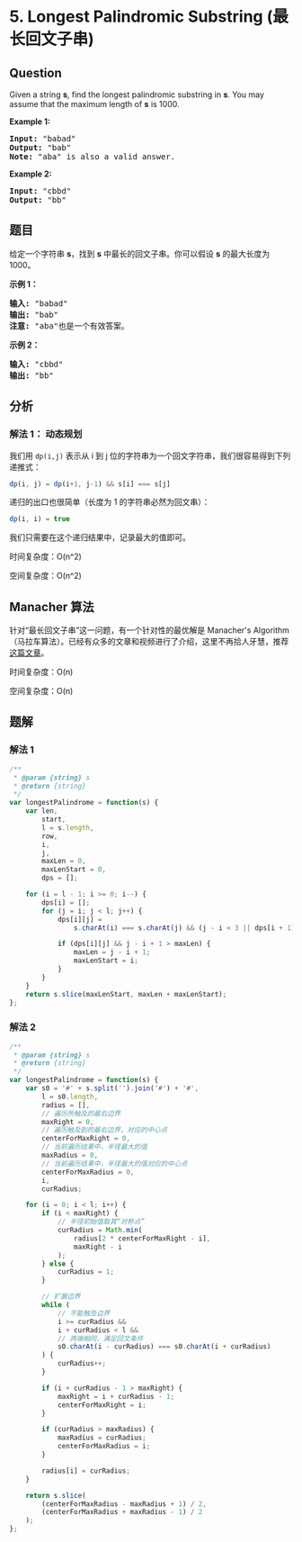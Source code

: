 # 5. Longest Palindromic Substring (最长回文子串)

## Question

Given a string **s**, find the longest palindromic substring in **s**. You may assume that the maximum length of **s** is 1000.

**Example 1:**

<pre><strong>Input:</strong> "babad"
<strong>Output:</strong> "bab"
<strong>Note:</strong> "aba" is also a valid answer.
</pre>

**Example 2:**

<pre><strong>Input:</strong> "cbbd"
<strong>Output:</strong> "bb"
</pre>

## 题目

给定一个字符串 **s**，找到 **s** 中最长的回文子串。你可以假设 **s** 的最大长度为 1000。

**示例 1：**

<pre><strong>输入:</strong> "babad"
<strong>输出:</strong> "bab"
<strong>注意:</strong> "aba"也是一个有效答案。
</pre>

**示例 2：**

<pre><strong>输入:</strong> "cbbd"
<strong>输出:</strong> "bb"
</pre>

## 分析

### 解法 1： 动态规划

我们用 `dp(i,j)` 表示从 i 到 j 位的字符串为一个回文字符串，我们很容易得到下列递推式：

```javascript
dp(i, j) = dp(i+1, j-1) && s[i] === s[j]
```

递归的出口也很简单（长度为 1 的字符串必然为回文串）：

```javascript
dp(i, i) = true
```

我们只需要在这个递归结果中，记录最大的值即可。

时间复杂度：O(n^2)

空间复杂度：O(n^2)

## Manacher 算法

针对“最长回文子串”这一问题，有一个针对性的最优解是 Manacher's Algorithm （马拉车算法）。已经有众多的文章和视频进行了介绍，这里不再拾人牙慧，推荐[这篇文章](https://blog.csdn.net/liuwei0604/article/details/50414542)。

时间复杂度：O(n)

空间复杂度：O(n)

## 题解

### 解法 1

```javascript
/**
 * @param {string} s
 * @return {string}
 */
var longestPalindrome = function(s) {
    var len,
        start,
        l = s.length,
        row,
        i,
        j,
        maxLen = 0,
        maxLenStart = 0,
        dps = [];

    for (i = l - 1; i >= 0; i--) {
        dps[i] = [];
        for (j = i; j < l; j++) {
            dps[i][j] =
                s.charAt(i) === s.charAt(j) && (j - i < 3 || dps[i + 1][j - 1]);

            if (dps[i][j] && j - i + 1 > maxLen) {
                maxLen = j - i + 1;
                maxLenStart = i;
            }
        }
    }
    return s.slice(maxLenStart, maxLen + maxLenStart);
};
```

### 解法 2

```javascript
/**
 * @param {string} s
 * @return {string}
 */
var longestPalindrome = function(s) {
    var s0 = '#' + s.split('').join('#') + '#',
        l = s0.length,
        radius = [],
        // 遍历所触及的最右边界
        maxRight = 0,
        // 遍历触及到的最右边界，对应的中心点
        centerForMaxRight = 0,
        // 当前遍历结果中，半径最大的值
        maxRadius = 0,
        // 当前遍历结果中，半径最大的值对应的中心点
        centerForMaxRadius = 0,
        i,
        curRadius;

    for (i = 0; i < l; i++) {
        if (i < maxRight) {
            // 半径初始值取其“对称点”
            curRadius = Math.min(
                radius[2 * centerForMaxRight - i],
                maxRight - i
            );
        } else {
            curRadius = 1;
        }

        // 扩展边界
        while (
            // 不能触及边界
            i >= curRadius &&
            i + curRadius < l &&
            // 两端相同，满足回文条件
            s0.charAt(i - curRadius) === s0.charAt(i + curRadius)
        ) {
            curRadius++;
        }

        if (i + curRadius - 1 > maxRight) {
            maxRight = i + curRadius - 1;
            centerForMaxRight = i;
        }

        if (curRadius > maxRadius) {
            maxRadius = curRadius;
            centerForMaxRadius = i;
        }

        radius[i] = curRadius;
    }

    return s.slice(
        (centerForMaxRadius - maxRadius + 1) / 2,
        (centerForMaxRadius + maxRadius - 1) / 2
    );
};
```
